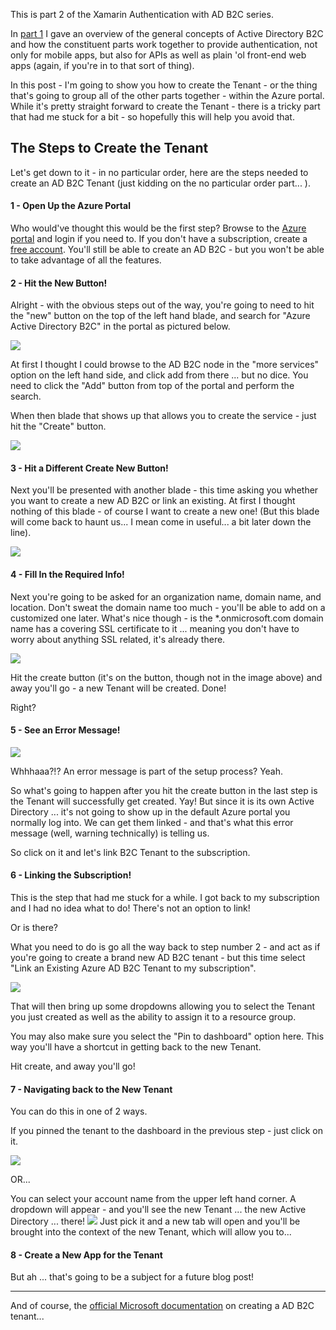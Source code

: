This is part 2 of the Xamarin Authentication with AD B2C series.

In [part 1](https://codemilltech.com/xamarin-authentication-with-azure-active-directory-b2c/) I gave an overview of the general concepts of Active Directory B2C and how the constituent parts work together to provide authentication, not only for mobile apps, but also for APIs as well as plain 'ol front-end web apps (again, if you're in to that sort of thing).

In this post - I'm going to show you how to create the Tenant - or the thing that's going to group all of the other parts together - within the Azure portal. While it's pretty straight forward to create the Tenant - there is a tricky part that had me stuck for a bit - so hopefully this will help you avoid that. 

## The Steps to Create the Tenant

Let's get down to it - in no particular order, here are the steps needed to create an AD B2C Tenant (just kidding on the no particular order part... ).

#### 1 - Open Up the Azure Portal

Who would've thought this would be the first step? Browse to the [Azure portal](https://portal.azure.com) and login if you need to. If you don't have a subscription, create a [free account](http://cda.ms/3c). You'll still be able to create an AD B2C - but you won't be able to take advantage of all the features.

#### 2 - Hit the New Button!

Alright - with the obvious steps out of the way, you're going to need to hit the "new" button on the top of the left hand blade, and search for "Azure Active Directory B2C" in the portal as pictured below.

![](https://res.cloudinary.com/code-mill-technologies-inc/image/upload/v1509459670/1_n7nrc8.png)

At first I thought I could browse to the AD B2C node in the "more services" option on the left hand side, and click add from there ... but no dice. You need to click the "Add" button from top of the portal and perform the search.

When then blade that shows up that allows you to create the service - just hit the "Create" button.

![](https://res.cloudinary.com/code-mill-technologies-inc/image/upload/c_scale,h_800/v1509459671/2_vi9zu1.png)

#### 3 - Hit a Different Create New Button!

Next you'll be presented with another blade - this time asking you whether you want to create a new AD B2C or link an existing. At first I thought nothing of this blade - of course I want to create a new one! (But this blade will come back to haunt us... I mean come in useful... a bit later down the line).

![](https://res.cloudinary.com/code-mill-technologies-inc/image/upload/v1509459670/3._zk2729.png)

#### 4 - Fill In the Required Info!

Next you're going to be asked for an organization name, domain name, and location. Don't sweat the domain name too much - you'll be able to add on a customized one later. What's nice though - is the *.onmicrosoft.com domain name has a covering SSL certificate to it ... meaning you don't have to worry about anything SSL related, it's already there.

![](https://res.cloudinary.com/code-mill-technologies-inc/image/upload/v1509459670/4._tdv3k7.png)

Hit the create button (it's on the button, though not in the image above) and away you'll go - a new Tenant will be created. Done!

Right?

#### 5 - See an Error Message!

![](https://res.cloudinary.com/code-mill-technologies-inc/image/upload/v1509459670/5_hqkmbd.png)

Whhhaaa?!? An error message is part of the setup process? Yeah. 

So what's going to happen after you hit the create button in the last step is the Tenant will successfully get created. Yay! But since it is its own Active Directory ... it's not going to show up in the default Azure portal you normally log into. We can get them linked - and that's what this error message (well, warning technically) is telling us.

So click on it and let's link B2C Tenant to the subscription.

#### 6 - Linking the Subscription!

This is the step that had me stuck for a while. I got back to my subscription and I had no idea what to do! There's not an option to link!

Or is there?

What you need to do is go all the way back to step number 2 - and act as if you're going to create a brand new AD B2C tenant - but this time select "Link an Existing Azure AD B2C Tenant to my subscription".

![](https://res.cloudinary.com/code-mill-technologies-inc/image/upload/c_scale,h_800/v1509459670/6_lmywd3.png)

That will then bring up some dropdowns allowing you to select the Tenant you just created as well as the ability to assign it to a resource group.

You may also make sure you select the "Pin to dashboard" option here. This way you'll have a shortcut in getting back to the new Tenant.

Hit create, and away you'll go!

#### 7 - Navigating back to the New Tenant

You can do this in one of 2 ways.

If you pinned the tenant to the dashboard in the previous step - just click on it.

![](https://res.cloudinary.com/code-mill-technologies-inc/image/upload/v1509460164/Screen_Shot_2017-10-31_at_9.28.51_AM_q2i0hq.png)

OR...

You can select your account name from the upper left hand corner. A dropdown will appear - and you'll see the new Tenant ... the new Active Directory ... there! 
![](https://res.cloudinary.com/code-mill-technologies-inc/image/upload/v1509460548/8_sidmd5.png)
Just pick it and a new tab will open and you'll be brought into the context of the new Tenant, which will allow you to...

#### 8 - Create a New App for the Tenant

But ah ... that's going to be a subject for a future blog post!

---
And of course, the [official Microsoft documentation](http://cda.ms/3d) on creating a AD B2C tenant...